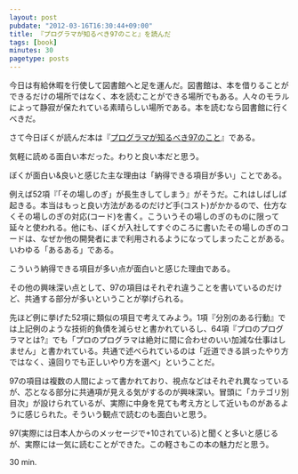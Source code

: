 ```yaml
---
layout: post
pubdate: "2012-03-16T16:30:44+09:00"
title: 『プログラマが知るべき97のこと』を読んだ
tags: [book]
minutes: 30
pagetype: posts
---
```

今日は有給休暇を行使して図書館へと足を運んだ。図書館は、本を借りることができるだけの場所ではなく、本を読むことができる場所でもある。人々のモラルによって静寂が保たれている素晴らしい場所である。本を読むなら図書館に行くべきだ。

さて今日ぼくが読んだ本は『[プログラマが知るべき97のこと](http://amazon.jp/o/ASIN/4873114799/bouzuya-22)』である。

気軽に読める面白い本だった。わりと良い本だと思う。

ぼくが面白い&良いと感じた主な理由は「納得できる項目が多い」ことである。

例えば52項『「その場しのぎ」が長生きしてしまう』がそうだ。これはしばしば起きる。本当はもっと良い方法があるのだけど手(コスト)がかかるので、仕方なくその場しのぎの対応(コード)を書く。こういうその場しのぎのものに限って延々と使われる。他にも、ぼくが入社してすぐのころに書いたその場しのぎのコードは、なぜか他の開発者にまで利用されるようになってしまったことがある。いわゆる「あるある」である。

こういう納得できる項目が多い点が面白いと感じた理由である。

その他の興味深い点として、97の項目はそれぞれ違うことを書いているのだけど、共通する部分が多いということが挙げられる。

先ほど例に挙げた52項に類似の項目で考えてみよう。1項『分別のある行動』では上記例のような技術的負債を減らせと書かれているし、64項『プロのプログラマとは?』でも「プロのプログラマは絶対に間に合わせのいい加減な仕事はしません」と書かれている。共通で述べられているのは「近道できる誤ったやり方ではなく、遠回りでも正しいやり方を選べ」ということだ。

97の項目は複数の人間によって書かれており、視点などはそれぞれ異なっているが、芯となる部分に共通項が見える気がするのが興味深い。冒頭に「カテゴリ別目次」が設けられているが、実際に中身を見ても考え方として近いものがあるように感じられた。そういう観点で読むのも面白いと思う。

97(実際には日本人からのメッセージで+10されている)と聞くと多いと感じるが、実際には一気に読むことができた。この軽さもこの本の魅力だと思う。

30 min.
